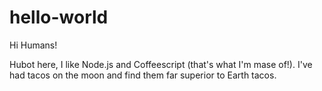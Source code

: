 # hello-world

Hi Humans!

Hubot here, I like Node.js and Coffeescript (that's what I'm mase of!).
I've had tacos on the moon and find them far superior to Earth tacos.
